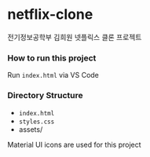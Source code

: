 # netflix-clone

전기정보공학부 김희원 넷플릭스 클론 프로젝트

### How to run this project

Run `index.html` via VS Code

### Directory Structure

- `index.html`
- `styles.css`
- assets/

Material UI icons are used for this project
